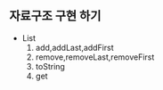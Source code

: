 <h2> 자료구조 구현 하기 </h2>
<ul>
  <li>List
    <ol>
      <li>add,addLast,addFirst</li>
      <li>remove,removeLast,removeFirst</li>
      <li>toString</li>
      <li>get</li>
    </ol>
  </li>
</ul>
